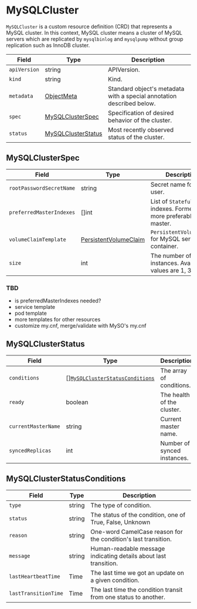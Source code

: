 MySQLCluster
============

`MySQLCluster` is a custom resource definition (CRD) that represents
a MySQL cluster. In this context, MySQL cluster means a cluster of MySQL servers
which are replicated by `mysqlbinlog` and `mysqlpump` without group replication
such as InnoDB cluster.

| Field        | Type                                      | Description                                                           |
| ------------ | ----------------------------------------- | --------------------------------------------------------------------- |
| `apiVersion` | string                                    | APIVersion.                                                           |
| `kind`       | string                                    | Kind.                                                                 |
| `metadata`   | [ObjectMeta]                              | Standard object's metadata with a special annotation described below. |
| `spec`       | [MySQLClusterSpec](#MySQLClusterSpec)     | Specification of desired behavior of the cluster.                     |
| `status`     | [MySQLClusterStatus](#MySQLClusterStatus) | Most recently observed status of the cluster.                         |

MySQLClusterSpec
----------------

| Field                    | Type                    | Description                                                          |
| ------------------------ | ----------------------- | -------------------------------------------------------------------- |
| `rootPasswordSecretName` | string                  | Secret name for root user.                                           |
| `preferredMasterIndexes` | []int                   | List of `StatefulSet` indexes. Former is more preferable for master. |
| `volumeClaimTemplate`    | [PersistentVolumeClaim] | `PersistentVolumeClaim` for MySQL server container.                  |
| `size`                   | int                     | The number of instances. Available values are 1, 3, and 5.           |

### TBD

- is preferredMasterIndexes needed?
- service template
- pod template
- more templates for other resources
- customize my.cnf, merge/validate with MySO's my.cnf

MySQLClusterStatus
------------------

| Field               | Type                                                                | Description                 |
| ------------------- | ------------------------------------------------------------------- | --------------------------- |
| `conditions`        | \[\][`MySQLClusterStatusConditions`](#MySQLClusterStatusConditions) | The array of conditions.    |
| `ready`             | boolean                                                             | The health of the cluster.  |
| `currentMasterName` | string                                                              | Current master name.        |
| `syncedReplicas`    | int                                                                 | Number of synced instances. |

MySQLClusterStatusConditions
----------------------------

| Field                | Type   | Description                                                      |
| -------------------- | ------ | ---------------------------------------------------------------- |
| `type`               | string | The type of condition.                                           |
| `status`             | string | The status of the condition, one of True, False, Unknown         |
| `reason`             | string | One-word CamelCase reason for the condition's last transition.   |
| `message`            | string | Human-readable message indicating details about last transition. |
| `lastHeartbeatTime`  | Time   | The last time we got an update on a given condition.             |
| `lastTransitionTime` | Time   | The last time the condition transit from one status to another.  |

[ObjectMeta]: https://kubernetes.io/docs/reference/generated/kubernetes-api/v1.17/#objectmeta-v1-meta
[Time]: https://kubernetes.io/docs/reference/generated/kubernetes-api/v1.17/#time-v1-meta
[LabelSelector]: https://kubernetes.io/docs/reference/generated/kubernetes-api/v1.17/#labelselector-v1-meta
[PersistentVolumeClaim]: https://kubernetes.io/docs/reference/generated/kubernetes-api/v1.17/#persistentvolumeclaim-v1-core
